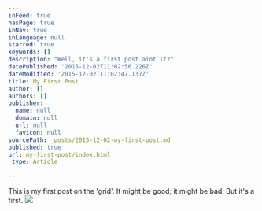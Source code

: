 ```yaml
---
inFeed: true
hasPage: true
inNav: true
inLanguage: null
starred: true
keywords: []
description: "Well, it's a first post aint it?"
datePublished: '2015-12-02T11:02:56.226Z'
dateModified: '2015-12-02T11:02:47.137Z'
title: My First Post
author: []
authors: []
publisher:
  name: null
  domain: null
  url: null
  favicon: null
sourcePath: _posts/2015-12-02-my-first-post.md
published: true
url: my-first-post/index.html
_type: Article

---
```

This is my first post on the 'grid'. It might be good; it might be bad. But it's a first.
![](https://the-grid-user-content.s3-us-west-2.amazonaws.com/745a596e-4587-4dba-abd2-a4562953e9a2.png)